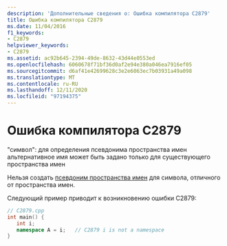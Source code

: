 ```yaml
---
description: 'Дополнительные сведения о: Ошибка компилятора C2879'
title: Ошибка компилятора C2879
ms.date: 11/04/2016
f1_keywords:
- C2879
helpviewer_keywords:
- C2879
ms.assetid: ac92b645-2394-49de-8632-43d44e0553ed
ms.openlocfilehash: 6060678f71bf36d0af2e94e380a046ea7916ef05
ms.sourcegitcommit: d6af41e42699628c3e2e6063ec7b03931a49a098
ms.translationtype: MT
ms.contentlocale: ru-RU
ms.lasthandoff: 12/11/2020
ms.locfileid: "97194375"
---
```

# <a name="compiler-error-c2879"></a>Ошибка компилятора C2879

"символ": для определения псевдонима пространства имен альтернативное имя может быть задано только для существующего пространства имен

Нельзя создать [псевдоним пространства имен](../../cpp/namespaces-cpp.md#namespace_aliases) для символа, отличного от пространства имен.

Следующий пример приводит к возникновению ошибки C2879:

```cpp
// C2879.cpp
int main() {
   int i;
   namespace A = i;   // C2879 i is not a namespace
}
```
